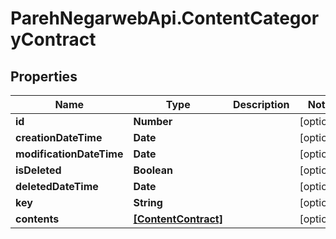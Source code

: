 # ParehNegarwebApi.ContentCategoryContract

## Properties
Name | Type | Description | Notes
------------ | ------------- | ------------- | -------------
**id** | **Number** |  | [optional] 
**creationDateTime** | **Date** |  | [optional] 
**modificationDateTime** | **Date** |  | [optional] 
**isDeleted** | **Boolean** |  | [optional] 
**deletedDateTime** | **Date** |  | [optional] 
**key** | **String** |  | [optional] 
**contents** | [**[ContentContract]**](ContentContract.md) |  | [optional] 
